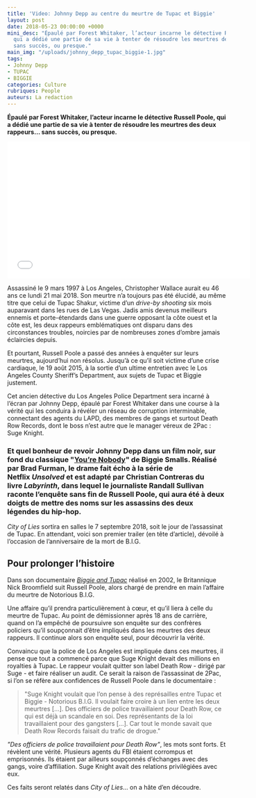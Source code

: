 ```yaml
---
title: 'Video: Johnny Depp au centre du meurtre de Tupac et Biggie'
layout: post
date: 2018-05-23 00:00:00 +0000
mini_desc: "Épaulé par Forest Whitaker, l’acteur incarne le détective Russell Poole,
  qui a dédié une partie de sa vie à tenter de résoudre les meurtres des deux rappeurs…
  sans succès, ou presque."
main_img: "/uploads/johnny_depp_tupac_biggie-1.jpg"
tags:
- Johnny Depp
- TUPAC
- BIGGIE
categories: Culture
rubriques: People
auteurs: La redaction
---
```

**Épaulé par Forest Whitaker, l’acteur incarne le détective Russell Poole, qui a dédié une partie de sa vie à tenter de résoudre les meurtres des deux rappeurs… sans succès, ou presque.**

<iframe width="560" height="315" src="[https://www.youtube.com/embed/_oIgOc2YEPY](https://www.youtube.com/embed/_oIgOc2YEPY "https://www.youtube.com/embed/_oIgOc2YEPY")" frameborder="0" allow="autoplay; encrypted-media" allowfullscreen></iframe>

Assassiné le 9 mars 1997 à Los Angeles, Christopher Wallace aurait eu 46 ans ce lundi 21 mai 2018. Son meurtre n’a toujours pas été élucidé, au même titre que celui de Tupac Shakur, victime d’un _drive-by shooting_ six mois auparavant dans les rues de Las Vegas. Jadis amis devenus meilleurs ennemis et porte-étendards dans une guerre opposant la côte ouest et la côte est, les deux rappeurs emblématiques ont disparu dans des circonstances troubles, noircies par de nombreuses zones d’ombre jamais éclaircies depuis.

Et pourtant, Russell Poole a passé des années à enquêter sur leurs meurtres, aujourd’hui non résolus. Jusqu’à ce qu’il soit victime d’une crise cardiaque, le 19 août 2015, à la sortie d’un ultime entretien avec le Los Angeles County Sheriff’s Department, aux sujets de Tupac et Biggie justement.

Cet ancien détective du Los Angeles Police Department sera incarné à l’écran par Johnny Depp, épaulé par Forest Whitaker dans une course à la vérité qui les conduira à révéler un réseau de corruption interminable, connectant des agents du LAPD, des membres de gangs et surtout Death Row Records, dont le boss n’est autre que le manager véreux de 2Pac : Suge Knight.

### Et quel bonheur de revoir Johnny Depp dans un film noir, sur fond du classique "[You’re Nobody](https://www.youtube.com/watch?v=l4w6q0cxdpU)" de Biggie Smalls. Réalisé par Brad Furman, le drame fait écho à la série de Netflix _Unsolved_ et est adapté par Christian Contreras du livre _Labyrinth_, dans lequel le journaliste Randall Sullivan raconte l’enquête sans fin de Russell Poole, qui aura été à deux doigts de mettre des noms sur les assassins des deux légendes du hip-hop.

_City of Lies_ sortira en salles le 7 septembre 2018, soit le jour de l’assassinat de Tupac. En attendant, voici son premier trailer (en tête d’article), dévoilé à l’occasion de l’anniversaire de la mort de B.I.G.

## Pour prolonger l’histoire

Dans son documentaire [_Biggie and Tupac_](https://www.youtube.com/watch?v=xFTcNbOpzPM) réalisé en 2002, le Britannique Nick Broomfield suit Russell Poole, alors chargé de prendre en main l’affaire du meurtre de Notorious B.I.G.

Une affaire qu’il prendra particulièrement à cœur, et qu’il liera à celle du meurtre de Tupac. Au point de démissionner après 18 ans de carrière, quand on l’a empêché de poursuivre son enquête sur des confrères policiers qu’il soupçonnait d’être impliqués dans les meurtres des deux rappeurs. Il continue alors son enquête seul, pour découvrir la vérité.

Convaincu que la police de Los Angeles est impliquée dans ces meurtres, il pense que tout a commencé parce que Suge Knight devait des millions en royalties à Tupac. Le rappeur voulait quitter son label Death Row - dirigé par Suge - et faire réaliser un audit. Ce serait la raison de l’assassinat de 2Pac, si l’on se réfère aux confidences de Russell Poole dans le documentaire :

> "Suge Knight voulait que l’on pense à des représailles entre Tupac et Biggie - Notorious B.I.G. Il voulait faire croire à un lien entre les deux meurtres \[…\]. Des officiers de police travaillaient pour Death Row, ce qui est déjà un scandale en soi. Des représentants de la loi travaillaient pour des gangsters \[…\]. Car tout le monde savait que Death Row Records faisait du trafic de drogue."

_"Des officiers de police travaillaient pour Death Row"_, les mots sont forts. Et révèlent une vérité. Plusieurs agents du FBI étaient corrompus et emprisonnés. Ils étaient par ailleurs soupçonnés d’échanges avec des gangs, voire d’affiliation. Suge Knight avait des relations privilégiées avec eux.

Ces faits seront relatés dans _City of Lies_… on a hâte d’en découdre.